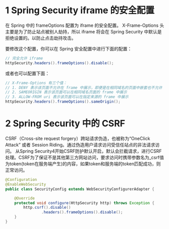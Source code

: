 # 1 Spring Security iframe 的安全配置

在 Spring 中的 frameOptions 配置为 iframe 的安全配置。
X-Frame-Options 头主要是为了防止站点被别人劫持，所以 iframe 将会在 Spring Security 中默认是拒绝设置的。以防止点击劫持攻击。

要修改这个配置，你可以在 Spring 安全配置中进行下面的配置：

```java
// 完全允许 iframe
httpSecurity.headers().frameOptions().disable();
```

或者也可以配置下面：

```java
// X-Frame-Options 有三个值：
// 1. DENY 表示该页面不允许在 frame 中展示，即便是在相同域名的页面中嵌套也不允许
// 2. SAMEORIGIN 表示该页面可以在相同域名页面的 frame 中展示
// 3. ALLOW-FROM uri 表示该页面可以在指定来源的 frame 中展示
httpSecurity.headers().frameOptions().sameOrigin();
```

# 2 Spring Security 中的 CSRF

CSRF（Cross-site request forgery）跨站请求伪造，也被称为“OneClick Attack” 或者 Session Riding。通过伪造用户请求访问受信任站点的非法请求访问。
从Spring Security4开始CSRF防护默认开启，默认会拦截请求，进行CSRF处理。CSRF为了保证不是其他第三方网站访问，要求访问时携带参数名为\_csrf值为token(token在服务端产生)的内容，如果token和服务端的token匹配成功，则正常访问。

```java
@Configuration
@EnableWebSecurity
public class SecurityConfig extends WebSecurityConfigurerAdapter {

    @Override
    protected void configure(HttpSecurity http) throws Exception {
        http.csrf().disable()
                .headers().frameOptions().disable();
    }
}

```

